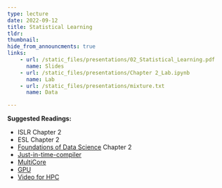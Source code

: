 ```yaml
---
type: lecture
date: 2022-09-12
title: Statistical Learning
tldr: 
thumbnail: 
hide_from_announcments: true
links: 
    - url: /static_files/presentations/02_Statistical_Learning.pdf
      name: Slides
    - url: /static_files/presentations/Chapter 2_Lab.ipynb
      name: Lab
    - url: /static_files/presentations/mixture.txt
      name: Data

---
```

**Suggested Readings:**
- ISLR Chapter 2
- ESL Chapter 2
- [Foundations of Data Science](https://www.cs.cornell.edu/jeh/book%20no%20so;utions%20March%202019.pdf) Chapter 2
- [Just-in-time-compiler](/nsysu-math524/static_files/presentations/Just-in-time-compiler.ipynb)
- [MultiCore](/nsysu-math524/static_files/presentations/MultiCore.ipynb)
- [GPU](/nsysu-math524/static_files/presentations/GPU.ipynb)
- [Video for HPC](https://www.youtube.com/playlist?list=PLHNZtBNWQ-87x20x0lTo26AJiCOUJ8YqP)

